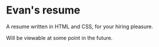 Evan's resume
=============

A resume written in HTML and CSS, for your hiring pleasure.

Will be viewable at some point in the future.
